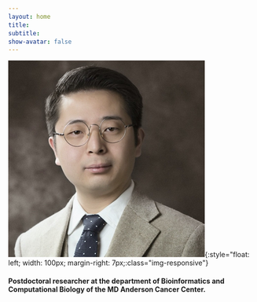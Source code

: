 ```yaml
---
layout: home
title: 
subtitle: 
show-avatar: false
---
```


![profile-pic](assets/img/ShuangxiJiProfile.png){:style="float: left; width: 100px; margin-right: 7px;:class="img-responsive"}
#### Postdoctoral researcher at the department of Bioinformatics and Computational Biology of the MD Anderson Cancer Center.
